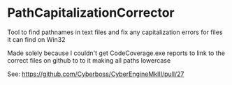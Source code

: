 # PathCapitalizationCorrector
Tool to find pathnames in text files and fix any capitalization errors for files it can find on Win32

Made solely because I couldn't get CodeCoverage.exe reports to link to the correct files on github to to it making all paths lowercase

See: https://github.com/Cyberboss/CyberEngineMkIII/pull/27
